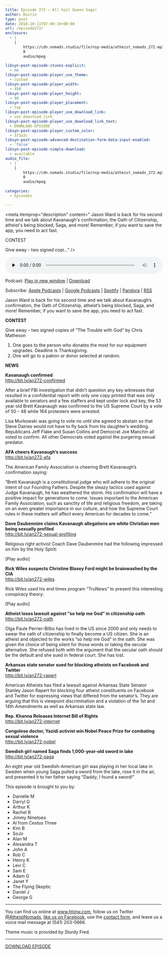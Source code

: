 ```yaml
---
title: Episode 272 – All hail Queen Saga!
author: Dustin
type: post
date: 2018-10-11T07:00:19+00:00
url: /episode272/
enclosure:
  - |
    |
        https://cdn.nomads.studio/file/nsp-media/atheist_nomads_272.mp3
        0
        audio/mpeg
        
libsyn-post-episode-itunes-explicit:
  - no
libsyn-post-episode-player_use_theme:
  - custom
libsyn-post-episode-player_width:
  - 450
libsyn-post-episode-player_height:
  - 90
libsyn-post-episode-player_placement:
  - top
libsyn-post-episode-player_use_download_link:
  - use_download_link
libsyn-post-episode-player_use_download_link_text:
  - DOWNLOAD EPISODE
libsyn-post-episode-player_custom_color:
  - 373a3c
libsyn-post-episode-advanced-destination-form-data-input-enabled:
  - 'false'
libsyn-post-episode-simple-download:
  - available
audio_file:
  - |
    |
        https://cdn.nomads.studio/file/nsp-media/atheist_nomads_272.mp3
        0
        audio/mpeg
        
categories:
  - Episodes

---
```

<div itemscope itemtype="http://schema.org/AudioObject">
  <meta itemprop="name" content="Episode 272 &#8211; All hail Queen Saga!" />
  
  <meta itemprop="uploadDate" content="2018-10-11T01:00:19-06:00" />
  
  <meta itemprop="encodingFormat" content="audio/mpeg" />
  
  <meta itemprop="description" content="
Jason Ward is back for his second time and we talk about Kavanaugh's confirmation, the Oath of Citizenship, atheist's being blocked, Saga, and more! Remember, if you want to save the app, you need to act fast.



CONTEST

Give away - two signed copi..." />
  
  <meta itemprop="contentUrl" content="https://dts.podtrac.com/redirect.mp3/cdn.nomads.studio/file/nsp-media/atheist_nomads_272.mp3" />
  </p> 
  
  <div class="powerpress_player" id="powerpress_player_8535">
    <audio class="wp-audio-shortcode" id="audio-1871-279" preload="none" style="width: 100%;" controls="controls"><source type="audio/mpeg" src="https://dts.podtrac.com/redirect.mp3/cdn.nomads.studio/file/nsp-media/atheist_nomads_272.mp3?_=279" /><a href="https://dts.podtrac.com/redirect.mp3/cdn.nomads.studio/file/nsp-media/atheist_nomads_272.mp3">https://dts.podtrac.com/redirect.mp3/cdn.nomads.studio/file/nsp-media/atheist_nomads_272.mp3</a></audio>
  </div>
</div>

<p class="powerpress_links powerpress_links_mp3">
  Podcast: <a href="https://dts.podtrac.com/redirect.mp3/cdn.nomads.studio/file/nsp-media/atheist_nomads_272.mp3" class="powerpress_link_pinw" target="_blank" title="Play in new window" onclick="return powerpress_pinw('https://htotw.com/?powerpress_pinw=1871-podcast');" rel="nofollow">Play in new window</a> | <a href="https://dts.podtrac.com/redirect.mp3/cdn.nomads.studio/file/nsp-media/atheist_nomads_272.mp3" class="powerpress_link_d" title="Download" rel="nofollow" download="atheist_nomads_272.mp3">Download</a>
</p>

<p class="powerpress_links powerpress_subscribe_links">
  Subscribe: <a href="https://podcasts.apple.com/us/podcast/humanists-take-on-the-world/id530050098?mt=2&ls=1" class="powerpress_link_subscribe powerpress_link_subscribe_itunes" target="_blank" title="Subscribe on Apple Podcasts" rel="nofollow">Apple Podcasts</a> | <a href="https://www.google.com/podcasts?feed=aHR0cDovL2F0aGVpc3Rub21hZHMubGlic3luLmNvbS9yc3M%3D" class="powerpress_link_subscribe powerpress_link_subscribe_googleplay" target="_blank" title="Subscribe on Google Podcasts" rel="nofollow">Google Podcasts</a> | <a href="https://open.spotify.com/show/3LzK2xZGike6Tc1GEMtMbr?si=LieN9SNuTpq96smuaUsH8A" class="powerpress_link_subscribe powerpress_link_subscribe_spotify" target="_blank" title="Subscribe on Spotify" rel="nofollow">Spotify</a> | <a href="https://www.pandora.com/podcast/atheist-nomads/PC:10122?corr=62071012&part=ug" class="powerpress_link_subscribe powerpress_link_subscribe_pandora" target="_blank" title="Subscribe on Pandora" rel="nofollow">Pandora</a> | <a href="https://htotw.com/feed/podcast/" class="powerpress_link_subscribe powerpress_link_subscribe_rss" target="_blank" title="Subscribe via RSS" rel="nofollow">RSS</a>
</p>

  
Jason Ward is back for his second time and we talk about Kavanaugh&#8217;s confirmation, the Oath of Citizenship, atheist&#8217;s being blocked, Saga, and more! Remember, if you want to save the app, you need to act fast.  
<!--more-->

**CONTEST**

Give away &#8211; two signed copies of “The Trouble with God” by Chris Matheson  
1. One goes to the person who donates the most for our equipment upgrades. Deadline is Thanksgiving.  
2. One will go to a patron or donor selected at random.

**NEWS**

**Kavanaugh confirmed**  
<a href="http://bit.ly/an272-confirmed" target="_blank" rel="noopener">http://bit.ly/an272-confirmed</a>

After a brief FBI investigation that didn’t question any key witnesses that resulted in a confidential report with only one copy printed that was only available to senators and a few staffers and kept under lock and key, the 53 year old Brett Kavanaugh was confirmed to the US Supreme Court by a vote of 50 &#8211; 48 while 164 protesters were arrested.

Lisa Murkowski was going to vote no until she agreed to abstain so that Steve Daines would not have to fly back from his daughter’s wedding. Republicans Jeff Flake and Susan Collins and Democrat Joe Manchin all voted to confirm. All other Democrats voted against the purgering sexual predator.

**AFA cheers Kavanaugh&#8217;s success**  
<a href="http://bit.ly/an272-afa" target="_blank" rel="noopener">http://bit.ly/an272-afa</a>

The American Family Association is cheering Brett Kavanaugh’s confirmation saying:

“Brett Kavanaugh is a constitutional judge who will adhere to the original intent of our Founding Fathers. Despite the sleazy tactics used against Judge Kavanaugh, he has weathered the storm. His confirmation will have a positive impact for generations to come. Issues important to the American Family Association, such as sanctity of life and religious freedom, are taking on an even greater importance in our culture, and how the Supreme Court rules in these matters will affect every American for decades to come.”

**Dave Daubenmire claims Kavanaugh allegations are white Christian men being sexually profiled**  
<a href="http://bit.ly/an272-sexual-profiling" target="_blank" rel="noopener">http://bit.ly/an272-sexual-profiling</a>

Religious right activist Coach Dave Daubenmire had the following impressed on him by the Holy Spirit:

[Play audio]

**Rick Wiles suspects Christine Blasey Ford might be brainwashed by the CIA**  
<a href="http://bit.ly/an272-wiles" target="_blank" rel="noopener">http://bit.ly/an272-wiles</a>

Rick Wiles used his end times program “TruNews” to present this interesting conspiracy theory:

[Play audio]

**Atheist loses lawsuit against “so help me God” in citizenship oath**  
<a href="http://bit.ly/an272-oath" target="_blank" rel="noopener">http://bit.ly/an272-oath</a>

Olga Paule Perrier-Bilbo has lived in the US since 2000 and only needs to swear the oath of citizenship to finally become a US citizen. She is an atheist and objected to the works “so help me God” in the oath. She was given the choice of being silent for those words or taking the secular alternative. She refused both with the argument that the secular oath should be the default and she sued in federal court. She has lost.

**Arkansas state senator sued for blocking atheists on Facebook and Twitter**  
<a href="http://bit.ly/an272-rapert" target="_blank" rel="noopener">http://bit.ly/an272-rapert</a>

American Atheists has filed a lawsuit against Arkansas State Senator Stanley Jason Rapert for blocking four atheist constituents on Facebook and Twitter for expressing views that differed from the senator’s. They are arguing that this is viewpoint discrimination and a violation of the 1st and 14th Amendments as well as Arkansas state law.

**Rep. Khanna Releases Internet Bill of Rights**  
<a href="http://bit.ly/an272-internet" target="_blank" rel="noopener">http://bit.ly/an272-internet</a>

**Congolese doctor, Yazidi activist win Nobel Peace Prize for combating sexual violence**  
<a href="http://bit.ly/an272-nobel" target="_blank" rel="noopener">http://bit.ly/an272-nobel</a>

**Swedish girl named Saga finds 1,000-year-old sword in lake**  
<a href="http://bit.ly/an272-saga" target="_blank" rel="noopener">http://bit.ly/an272-saga</a>

An eight year old Swedish-American girl was playing in her local lake in Sweden when young Saga pulled a sword from the lake, rose it in the air, and presented it to her father saying “Daddy, I found a sword!”

This episode is brought to you by:

  * Danielle M
  * Darryl G
  * Arthur K
  * Rachel B
  * Jimmy Ninetoes
  * Al from Cestus Three
  * Kim B
  * SoJo
  * Alan M
  * Alexandra T
  * John A
  * Rob C
  * Henry K
  * Levi C
  * Sam E
  * Adam G
  * Janet Y
  * The Flying Skeptic
  * Daniel J
  * George G

<hr width="500" />

You can find us online at <a href="https://www.htotw.com/" target="_blank" rel="noopener">www.htotw.com</a>, follow us on Twitter <a href="https://htotw.com/twitter" target="_blank" rel="noopener">@AtheistNomads</a>, <a href="https://htotw.com/facebook" target="_blank" rel="noopener">like us on Facebook</a>, use the [contact form](https://htotw.com/contact), and leave us a voice mail message at (541) 203-0666.

Theme music is provided by Sturdy Fred.

<hr width="”500”" />

<a href="https://dts.podtrac.com/redirect.mp3/cdn.nomads.studio/file/nsp-media/atheist_nomads_272.mp3" target="_blank" rel="noopener">DOWNLOAD EPISODE</a>